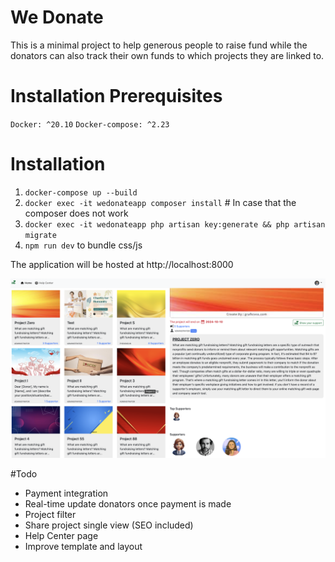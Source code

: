 # We Donate
This is a minimal project to help generous people to raise fund while the donators can also track their own funds to which projects they are linked to.

# Installation Prerequisites
`Docker: ^20.10`
`Docker-compose: ^2.23`

# Installation
1. `docker-compose up --build`
2. `docker exec -it wedonateapp composer install` # In case that the composer does not work
3. `docker exec -it wedonateapp php artisan key:generate && php artisan migrate`
4. `npm run dev` to bundle css/js

The application will be hosted at http://localhost:8000

![Screenshot](./screenshot.png)

#Todo
- Payment integration
- Real-time update donators once payment is made
- Project filter
- Share project single view (SEO included)
- Help Center page
- Improve template and layout